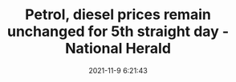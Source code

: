 ---
"title": "Petrol, diesel prices remain unchanged for 5th straight day - National Herald"
"date": "2021-11-9 6:21:43"
"feed_name": "GOOGLENEWSMINING"
"feed_website": "https://news.google.com/search?q=mining%2Bincident&hl=en-US&gl=US&ceid=US:en"
"feed_rss": "https://news.google.com/rss/search?q=mining%2Bincident&hl=en-US&gl=US&ceid=US:en"
"link": "https://www.nationalheraldindia.com/national/petrol-diesel-prices-remain-unchanged-for-5th-straight-day"
"source": "{'href': 'https://www.nationalheraldindia.com', 'title': 'National Herald'}"
"file": "_posts/2021-1-1-c264211dccd7f786a044f29d297bce6bbc2b913e.md"
"accident": "1"
"drilling": "0"
"dead": "0"
"injured": "0"
"arrested": "0"
"place": "unknown place"
"where": "unknown site"
"causes": "unknown"
"place_uri": "unknown place"
---